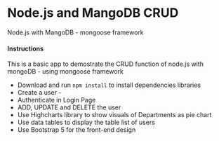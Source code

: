 # Node.js and MangoDB  CRUD
 Node.js with MangoDB - mongoose framework

 
#### Instructions 
This is a basic app to demostrate the CRUD function of node.js with mongoDB - using mongoose framework
<ul>
 <li>Download and run  <code>npm install</code>  to install dependencies libraries </li>
<li>Create a user  -  </li>
 <li>Authenticate in Login Page </li>
 <li> ADD, UPDATE and DELETE  the user </li>
<li> Use Highcharts library to show visuals of Departments as pie chart</li>
 <li> Use data tables to display the table list of users </li>
 <li>Use Bootstrap 5 for the front-end design</li>
</ul>
